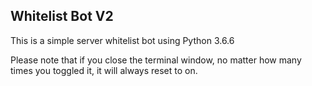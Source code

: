 ## Whitelist Bot V2

This is a simple server whitelist bot using Python 3.6.6

Please note that if you close the terminal window, no matter how many times you toggled it, it will always reset to on.
